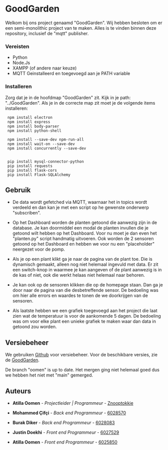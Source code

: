# GoodGarden

Welkom bij ons project genaamd "GoodGarden". Wij hebben besloten om er een semi-monolithic project van te maken. Alles is te vinden binnen deze repository, inclusief de "mqtt" publisher.

### Vereisten

 * Python
 * Node.Js
 * XAMPP (of andere naar keuze)
 * MQTT Geinstalleerd en toegevoegd aan je PATH variable

### Installeren

Zorg dat je in de hoofdmap "GoodGarden" zit. Kijk in je path: "../GoodGarden". Als je in de correcte map zit moet je de volgende items installeren:

     npm install electron
     npm install express
     npm install body-parser
     npm install python-shell

     npm install --save-dev npm-run-all
     npm install wait-on --save-dev
     npm install concurrently --save-dev
     
     
     pip install mysql-connector-python
     pip install requests
     pip install flask-cors
     pip install Flask-SQLAlchemy

## Gebruik

- De data wordt gefetched via MQTT, waarnaar het in topics wordt verdeeld en dan kan je met een script op he gewenste onderwerp "subscriben". 

- Op het Dashboard worden de planten getoond die aanwezig zijn in de database. Je kan doormiddel een modal de planten invullen die je getoond wilt hebben op het Dashboard. Voor nu moet je dan even het "planten.py" script handmatig uitvoeren. Ook worden de 2 sensoren getoond op het Dashboard en hebben we voor nu een "placeholder" neergezet voor de pomp.

- Als je op een plant klikt ga je naar de pagina van de plant toe. Die is dynamisch gemaakt, alleen nog niet helemaal ingevuld met data. Er zit een switch-knop in waarmee je kan aangeven of de plant aanwezig is in de kas of niet, ook die werkt helaas niet helemaal naar behoren.

- Je kan ook op de sensoren klikken die op de homepage staan. Dan ga je door naar de pagina van die desbetreffende sensor. De bedoeling was om hier alle errors en waardes te tonen de we doorkrijgen van de sensoren.

- Als laatste hebben we een grafiek toegevoegd aan het project die laat zien wat de temperatuur is voor de aankomende 5 dagen. De bedoeling was om voor elke plant een unieke grafiek te maken waar dan data in getoond zou worden.

## Versiebeheer

We gebruiken [Github](https://github.com) voor versiebeheer. Voor de beschikbare versies, zie de [GoodGarden](https://github.com/6028570/GoodGarden).

De branch "oomen" is up to date. Het mergen ging niet helemaal goed dus we hebben het niet met  "main" gemerged.

## Auteurs

* **Atilla Oomen** - *Projectleider | Programmeur* - [Znooptokkie](https://github.com/Znooptokkie)

* **Mohammed Çifçi** - *Back end Programmeur* - [6028570](https://github.com/6028570)

* **Burak Diker** - *Back end Programmeur* - [6028083](https://github.com/6028083)

* **Justin Doekhi** - *Front end Programmeur* - [6027529](https://github.com/6027529)

* **Atilla Oomen** - *Front end Programmeur* - [6025850](https://github.com/6025850)